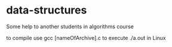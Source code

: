 # data-structures
Some help to another students in algorithms course

to compile use gcc [nameOfArchive].c
to execute ./a.out in Linux

